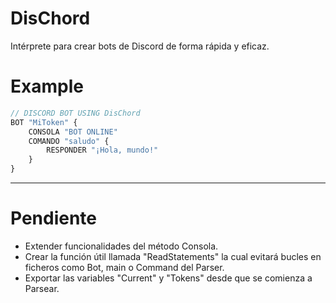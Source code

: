 # DisChord
Intérprete para crear bots de Discord de forma rápida y eficaz.

# Example

```ts
// DISCORD BOT USING DisChord
BOT "MiToken" {
    CONSOLA "BOT ONLINE"
    COMANDO "saludo" {
        RESPONDER "¡Hola, mundo!"
    }
}
```

----
# Pendiente
- Extender funcionalidades del método Consola.
- Crear la función útil llamada "ReadStatements" la cual evitará bucles en ficheros como Bot, main o Command del Parser.
- Exportar las variables "Current" y "Tokens" desde que se comienza a Parsear.